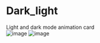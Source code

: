 ﻿# Dark_light
 Light and dark mode animation card <br>
![image](https://github.com/user-attachments/assets/2c1cb513-c346-4aa1-9520-cbc97e6aac92)
![image](https://github.com/user-attachments/assets/72d8d06d-6846-416d-aa2b-74f05eaf9a73)


